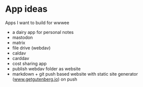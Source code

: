 # App ideas

Apps I want to build for wwwee

- a dairy app for personal notes
- mastodon
- matrix
- file drive (webdav)
- caldav
- carddav
- cost sharing app
- publish webdav folder as website
- markdown + git push based website with static site generator (www.getgutenberg.io) on push
